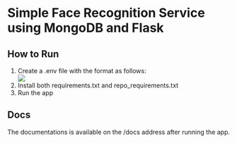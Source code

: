 <h1>Simple Face Recognition Service using MongoDB and Flask</h1>

<h2>How to Run</h2>
<ol>
  <li>Create a .env file with the format as follows:</li>
  <img src="https://user-images.githubusercontent.com/95350061/212832758-2dc35e82-2d5e-40c9-b910-0eac674e65f0.png">
  <li>Install both requirements.txt and repo_requirements.txt</li>
  <li>Run the app</li>
</ol>

<h2>Docs</h2>
<p>The documentations is available on the /docs address after running the app.</p>
